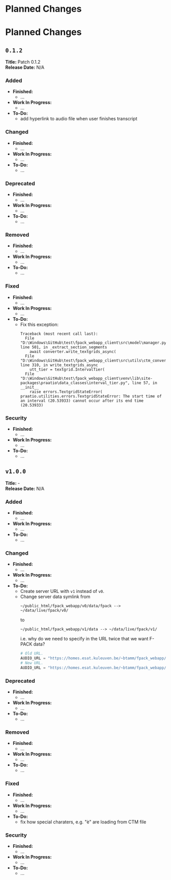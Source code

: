 # Planned Changes

# Planned Changes

## `0.1.2`

**Title:** Patch 0.1.2 \
**Release Date:** N/A

### Added
- **Finished:**
  - ...
- **Work In Progress:**
  - ...
- **To-Do:**
  -  add hyperlink to audio file when user finishes transcript

### Changed
- **Finished:**
  - ...
- **Work In Progress:**
  - ...
- **To-Do:**
  -  ...

### Deprecated
- **Finished:**
  - ...
- **Work In Progress:**
  - ...
- **To-Do:**
  -  ...

### Removed
- **Finished:**
  - ...
- **Work In Progress:**
  - ...
- **To-Do:**
  -  ...

### Fixed
- **Finished:**
  - ...
- **Work In Progress:**
  - ...
- **To-Do:**
  - Fix this exception:
    ```
    Traceback (most recent call last):
      File "D:\Windows\GitHub\test\fpack_webapp_client\src\model\manager.py", line 501, in _extract_section_segments
        await converter.write_textgrids_async(
      File "D:\Windows\GitHub\test\fpack_webapp_client\src\utils\ctm_converter.py", line 310, in write_textgrids_async
        utt_tier = textgrid.IntervalTier(
      File "D:\Windows\GitHub\test\fpack_webapp_client\venv\lib\site-packages\praatio\data_classes\interval_tier.py", line 57, in __init__
        raise errors.TextgridStateError(
    praatio.utilities.errors.TextgridStateError: The start time of an interval (20.53933) cannot occur after its end time (20.53933)
    ```

### Security
- **Finished:**
  - ...
- **Work In Progress:**
  - ...
- **To-Do:**
  -  ...


## `v1.0.0`

**Title:** - \
**Release Date:** N/A


### Added
- **Finished:**
  - ...
- **Work In Progress:**
  - ...
- **To-Do:**
  - ...

### Changed
- **Finished:**
  - ...
- **Work In Progress:**
  - ...
- **To-Do:**
  - Create server URL with `v1` instead of `v0`.
  - Change server data symlink from
    ```
    ~/public_html/fpack_webapp/v0/data/fpack --> ~/data/live/fpack/v0/
    ```
    to
    ```
    ~/public_html/fpack_webapp/v1/data --> ~/data/live/fpack/v1/
    ```
    i.e. why do we need to specify in the URL twice that we want F-PACK data?
    ```python
    # Old URL.
    AUDIO_URL = "https://homes.esat.kuleuven.be/~btamm/fpack_webapp/v0/data/fpack/audio"
    # New URL.
    AUDIO_URL = "https://homes.esat.kuleuven.be/~btamm/fpack_webapp/v1/data/audio"
    ```

### Deprecated
- **Finished:**
  - ...
- **Work In Progress:**
  - ...
- **To-Do:**
  -  ...

### Removed
- **Finished:**
  - ...
- **Work In Progress:**
  - ...
- **To-Do:**
  -  ...

### Fixed
- **Finished:**
  - ...
- **Work In Progress:**
  - ...
- **To-Do:**
  - fix how special charaters, e.g. "è" are loading from CTM file

### Security
- **Finished:**
  - ...
- **Work In Progress:**
  - ...
- **To-Do:**
  -  ...

